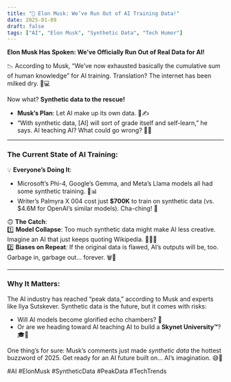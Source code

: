 ```yaml
---
title: "🤯 Elon Musk: We’ve Run Out of AI Training Data!"
date: 2025-01-09
draft: false
tags: ["AI", "Elon Musk", "Synthetic Data", "Tech Humor"]
---
```


**Elon Musk Has Spoken: We’ve Officially Run Out of Real Data for AI!**  

📉 According to Musk, “We’ve now exhausted basically the cumulative sum of human knowledge” for AI training. Translation? The internet has been milked dry. 🥛💻  

Now what? **Synthetic data to the rescue!**  
- **Musk’s Plan**: Let AI make up its own data. 🤖✍️  
- “With synthetic data, [AI] will sort of grade itself and self-learn,” he says. AI teaching AI? What could go wrong? 😬🌀  

---

### **The Current State of AI Training:**
💡 **Everyone’s Doing It**:  
- Microsoft’s Phi-4, Google’s Gemma, and Meta’s Llama models all had some synthetic training. 🦙📊  
- Writer’s Palmyra X 004 cost just **$700K** to train on synthetic data (vs. $4.6M for OpenAI’s similar models). Cha-ching! 💸  

🙃 **The Catch**:  
1️⃣ **Model Collapse**: Too much synthetic data might make AI less creative. Imagine an AI that just keeps quoting Wikipedia. 🤦‍♂️📖  
2️⃣ **Biases on Repeat**: If the original data is flawed, AI’s outputs will be, too. Garbage in, garbage out... forever. 🗑️🤖  

---

### **Why It Matters:**
The AI industry has reached “peak data,” according to Musk and experts like Ilya Sutskever. Synthetic data is the future, but it comes with risks:  
- Will AI models become glorified echo chambers? 🔁  
- Or are we heading toward AI teaching AI to build a **Skynet University™**? 🎓🤖  

One thing’s for sure: Musk’s comments just made *synthetic data* the hottest buzzword of 2025. Get ready for an AI future built on… AI’s imagination. 😅🚀  

#AI #ElonMusk #SyntheticData #PeakData #TechTrends  

